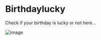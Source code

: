 # Birthdaylucky
Check if your birthday is lucky or not here...

![image](https://user-images.githubusercontent.com/70835087/134301778-e2686365-82f0-47b6-a358-2617f311195c.png)
